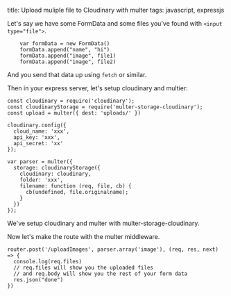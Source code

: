 title: Upload muliple file to Cloudinary with multer
tags: javascript, expressjs

Let's say we have some FormData and some files you've found with `<input type="file">`.

```
    var formData = new FormData()
    formData.append("name", "hi")
    formData.append("image", file1)
    formData.append("image", file2)
```

And you send that data up using `fetch` or similar.

Then in your express server, let's setup cloudinary and multier:

```
const cloudinary = require('cloudinary');
const cloudinaryStorage = require('multer-storage-cloudinary');
const upload = multer({ dest: 'uploads/' })

cloudinary.config({ 
  cloud_name: 'xxx', 
  api_key: 'xxx', 
  api_secret: 'xx' 
});

var parser = multer({ 
  storage: cloudinaryStorage({
    cloudinary: cloudinary,
    folder: 'xxx',
    filename: function (req, file, cb) {
      cb(undefined, file.originalname);
    }
  })
});
```

We've setup cloudinary and multer with multer-storage-cloudinary.

Now let's make the route with the multer middleware.

```
router.post('/uploadImages', parser.array('image'), (req, res, next) => {
  console.log(req.files)
  // req.files will show you the uploaded files
  // and req.body will show you the rest of your form data
  res.json("done")
})
```
